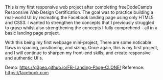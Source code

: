 This is my first responsive web project after completing freeCodeCamp’s Responsive Web Design Certification. The goal was to practice building a real-world UI by recreating the Facebook landing page using only HTML5 and CSS3.
I wanted to strengthen the concepts that I previously struggled to grasp whilst also strengthening the concepts I fully comprehend - all in a basic landing page project. 

With this being my first webpage mini-project, There are some noticable flaws in spacing, positioning, and sizing. Once again, this is my first project, and I will continue to sharpen my front-end skills, and create responsive and authentic UI's. 


Demo: https://g3peo.github.io/FB-Landing-Page-CLONE/
Reference: https://facebook.com
